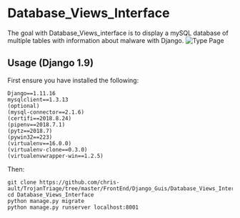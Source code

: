 Database_Views_Interface
==================================

The goal with Database_Views_interface is to display a mySQL database of multiple tables with information about malware with Django.
![Type Page](https://github.com/chris-ault/TrojanTriage/blob/master/FrontEnd/Django_Guis/Database_Views_Interface/typePage.png)

Usage (Django 1.9)
------------------
First ensure you have installed the following:

	Django==1.11.16
	mysqlclient==1.3.13
	(optional)
	(mysql-connector==2.1.6)
	(certifi==2018.8.24)
	(pipenv==2018.7.1)
	(pytz==2018.7)
	(pywin32==223)
	(virtualenv==16.0.0)
	(virtualenv-clone==0.3.0)
	(virtualenvwrapper-win==1.2.5)

Then:

	git clone https://github.com/chris-ault/TrojanTriage/tree/master/FrontEnd/Django_Guis/Database_Views_Interface
	cd Database_Views_Interface
	python manage.py migrate
	python manage.py runserver localhost:8001
